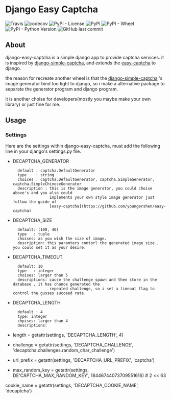 # Django Easy Captcha

![Travis](https://img.shields.io/travis/youngershen/django-easy-captcha.svg)
![codecov](https://codecov.io/gh/youngershen/django-easy-captcha/branch/develop/graph/badge.svg)
![PyPI - License](https://img.shields.io/pypi/l/django-easy-captcha.svg)
![PyPI](https://img.shields.io/pypi/v/django-easy-captcha.svg)
![PyPI - Wheel](https://img.shields.io/pypi/wheel/django-easy-captcha.svg)
![PyPI - Python Version](https://img.shields.io/pypi/pyversions/django-easy-captcha.svg)
![GitHub last commit](https://img.shields.io/github/last-commit/youngershen/django-easy-captcha.svg)

## About

django-easy-captcha is a simple django app to provide captcha services. 
it is inspired by [django-simple-captcha](https://github.com/mbi/django-simple-captcha), 
and extends the [easy-captcha](https://github.com/youngershen/easy-captcha) to django.

the reason for recreate another wheel is that the  [django-simple-captcha](https://github.com/mbi/django-simple-captcha)
's image generator bind too tight to django, so i make a alternative package to separate the generator program and
django program.

it is another choise for developers(mostly you maybe make your own library) or just fine for me.

## Usage

### Settings

Here are the settings within django-easy-captcha, must add the following line in your django's settings.py file.

* DECAPTCHA_GENERATOR
    
        default : captcha.DefaultGenerator
        type    : string
        choices : captcha.DefaultGenerator, captcha.SimpleGenerator, captcha.SimpleChineseGenerator
        description : this is the image generator, you could choise above's and you also could
                      implements your own style image generator just follow the guide of 
                      [easy-captcha](https://github.com/youngershen/easy-captcha)
        
        

* DECAPTCHA_SIZE

        default: (100, 40)
        type   : tuple
        choises: as you wish the size of image.
        description: this paramters contorl the generated image size , you could set it as your desire.
        
* DECAPTCHA_TIMEOUT

        default: 10
        type   : integer
        choises: larger than 5
        descriptions: cause the challenge spawn and then store in the database , it has chance generated the
                      repeated challenge, so i set a timeout flag to control the gusses succeed rate.
                      
* DECAPTCHA_LENGTH

        default : 4
        type: integer
        chpises: larger than 4
        descriptions:          
        


* length = getattr(settings, 'DECAPTCHA_LENGTH', 4)
* challenge = getattr(settings, 'DECAPTCHA_CHALLENGE', 'decaptcha.challenges.random_char_challenge')
* url_prefix = getattr(settings, 'DECAPTCHA_URL_PREFIX', 'captcha')
* max_random_key = getattr(settings, DE'CAPTCHA_MAX_RANDOM_KEY', 18446744073709551616)  # 2 << 63


cookie_name = getattr(settings, 'DECAPTCHA_COOKIE_NAME', 'decaptcha')
